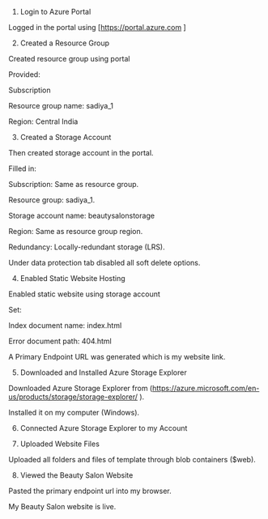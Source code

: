 1. Login to Azure Portal

Logged in the portal using [https://portal.azure.com
]

2. Created a Resource Group

Created resource group using portal

Provided:

Subscription

Resource group name: sadiya_1

Region: Central India

3. Created a Storage Account

Then created storage account in the portal.

Filled in:

Subscription: Same as resource group.

Resource group: sadiya_1.

Storage account name: beautysalonstorage

Region: Same as resource group region.

Redundancy: Locally-redundant storage (LRS).

Under data protection tab disabled all soft delete options.

4. Enabled Static Website Hosting

Enabled static website using storage account

Set:

Index document name: index.html

Error document path: 404.html

A Primary Endpoint URL was generated which is my website link.

5. Downloaded and Installed Azure Storage Explorer

Downloaded Azure Storage Explorer from (https://azure.microsoft.com/en-us/products/storage/storage-explorer/
).

Installed it on my computer (Windows).

6. Connected Azure Storage Explorer to my Account

7. Uploaded Website Files

Uploaded all folders and files of template through blob containers ($web).

8. Viewed the Beauty Salon Website

Pasted the primary endpoint url into my browser.

My Beauty Salon website is live.
